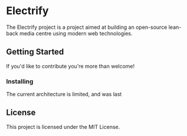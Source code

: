 # Electrify

The Electrify project is a project aimed at building an open-source lean-back media centre using modern web technologies.

## Getting Started

If you'd like to contribute you're more than welcome!

### Installing

The current architecture is limited, and was last

## License

This project is licensed under the MIT License.
